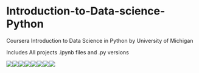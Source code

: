 # Introduction-to-Data-science-Python
Coursera Introduction to Data Science in Python by University of Michigan

Includes All projects .ipynb files and .py versions

[![](https://sourcerer.io/fame/erdemalpkaya/erdemalpkaya/Introduction-to-Data-science-Python/images/0)](https://sourcerer.io/fame/erdemalpkaya/erdemalpkaya/Introduction-to-Data-science-Python/links/0)[![](https://sourcerer.io/fame/erdemalpkaya/erdemalpkaya/Introduction-to-Data-science-Python/images/1)](https://sourcerer.io/fame/erdemalpkaya/erdemalpkaya/Introduction-to-Data-science-Python/links/1)[![](https://sourcerer.io/fame/erdemalpkaya/erdemalpkaya/Introduction-to-Data-science-Python/images/2)](https://sourcerer.io/fame/erdemalpkaya/erdemalpkaya/Introduction-to-Data-science-Python/links/2)[![](https://sourcerer.io/fame/erdemalpkaya/erdemalpkaya/Introduction-to-Data-science-Python/images/3)](https://sourcerer.io/fame/erdemalpkaya/erdemalpkaya/Introduction-to-Data-science-Python/links/3)[![](https://sourcerer.io/fame/erdemalpkaya/erdemalpkaya/Introduction-to-Data-science-Python/images/4)](https://sourcerer.io/fame/erdemalpkaya/erdemalpkaya/Introduction-to-Data-science-Python/links/4)[![](https://sourcerer.io/fame/erdemalpkaya/erdemalpkaya/Introduction-to-Data-science-Python/images/5)](https://sourcerer.io/fame/erdemalpkaya/erdemalpkaya/Introduction-to-Data-science-Python/links/5)[![](https://sourcerer.io/fame/erdemalpkaya/erdemalpkaya/Introduction-to-Data-science-Python/images/6)](https://sourcerer.io/fame/erdemalpkaya/erdemalpkaya/Introduction-to-Data-science-Python/links/6)[![](https://sourcerer.io/fame/erdemalpkaya/erdemalpkaya/Introduction-to-Data-science-Python/images/7)](https://sourcerer.io/fame/erdemalpkaya/erdemalpkaya/Introduction-to-Data-science-Python/links/7)
